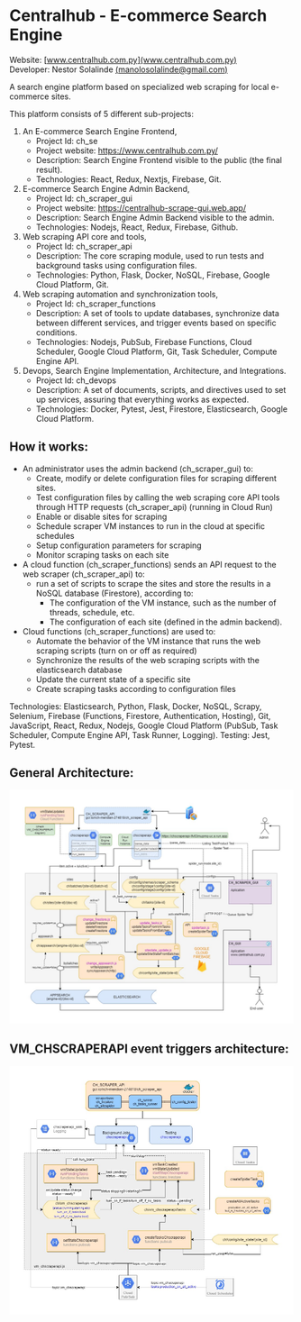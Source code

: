 # Centralhub - E-commerce Search Engine

Website: [www.centralhub.com.py](www.centralhub.com.py) <br>
Developer: Nestor Solalinde [(manolosolalinde@gmail.com)](mailto:manolosolalinde@gmail.com)

A search engine platform based on specialized web scraping for local e-commerce sites. 

This platform consists of 5 different sub-projects: 

1. An E-commerce Search Engine Frontend, 
    - Project Id: ch_se
    - Project website: https://www.centralhub.com.py/
    - Description: Search Engine Frontend visible to the public (the final result).
    - Technologies: React, Redux, Nextjs, Firebase, Git.
2. E-commerce Search Engine Admin Backend, 
    - Project Id: ch_scraper_gui
    - Project website: https://centralhub-scrape-gui.web.app/
    - Description: Search Engine Admin Backend visible to the admin.
    - Technologies: Nodejs, React, Redux, Firebase, Github.
3. Web scraping API core and tools, 
    - Project Id: ch_scraper_api
    - Description: The core scraping module, used to run tests and background tasks using configuration files.
    - Technologies: Python, Flask, Docker, NoSQL, Firebase, Google Cloud Platform, Git.
4. Web scraping automation and synchronization tools, 
    - Project Id: ch_scraper_functions
    - Description: A set of tools to update databases, synchronize data between different services, and trigger events based on specific conditions.
    - Technologies: Nodejs, PubSub, Firebase Functions, Cloud Scheduler, Google Cloud Platform, Git, Task Scheduler, Compute Engine API.
5. Devops, Search Engine Implementation, Architecture, and Integrations.
    - Project Id: ch_devops
    - Description: A set of documents, scripts, and directives used to set up services, assuring that everything works as expected.
    - Technologies: Docker, Pytest, Jest, Firestore, Elasticsearch, Google Cloud Platform.

## How it works:

- An administrator uses the admin backend (ch_scraper_gui) to:
    - Create, modify or delete configuration files for scraping different sites.
    - Test configuration files by calling the web scraping core API tools through HTTP requests (ch_scraper_api) (running in Cloud Run)
    - Enable or disable sites for scraping
    - Schedule scraper VM instances to run in the cloud at specific schedules
    - Setup configuration parameters for scraping
    - Monitor scraping tasks on each site
- A cloud function (ch_scraper_functions) sends an API request to the web scraper (ch_scraper_api) to:
    - run a set of scripts to scrape the sites and store the results in a NoSQL database (Firestore), according to:
        - The configuration of the VM instance, such as the number of threads, schedule, etc.
        - The configuration of each site (defined in the admin backend).
- Cloud functions (ch_scraper_functions) are used to:
    - Automate the behavior of the VM instance that runs the web scraping scripts (turn on or off as required)
    - Synchronize the results of the web scraping scripts with the elasticsearch database
    - Update the current state of a specific site
    - Create scraping tasks according to configuration files


Technologies: Elasticsearch, Python, Flask, Docker, NoSQL, Scrapy, Selenium, Firebase (Functions, Firestore, Authentication, Hosting), Git, JavaScript, React, Redux, Nodejs, Google Cloud Platform (PubSub, Task Scheduler, Compute Engine API, Task Runner, Logging).
    Testing: Jest, Pytest.

## General Architecture:

![CH_ARCHITECTURE](./images/CH_ARCHITECTURE.jpg)

## VM_CHSCRAPERAPI event triggers architecture:

![VM_CHSCRAPERAPI](./images/VM_CHSCRAPERAPI.jpg)


